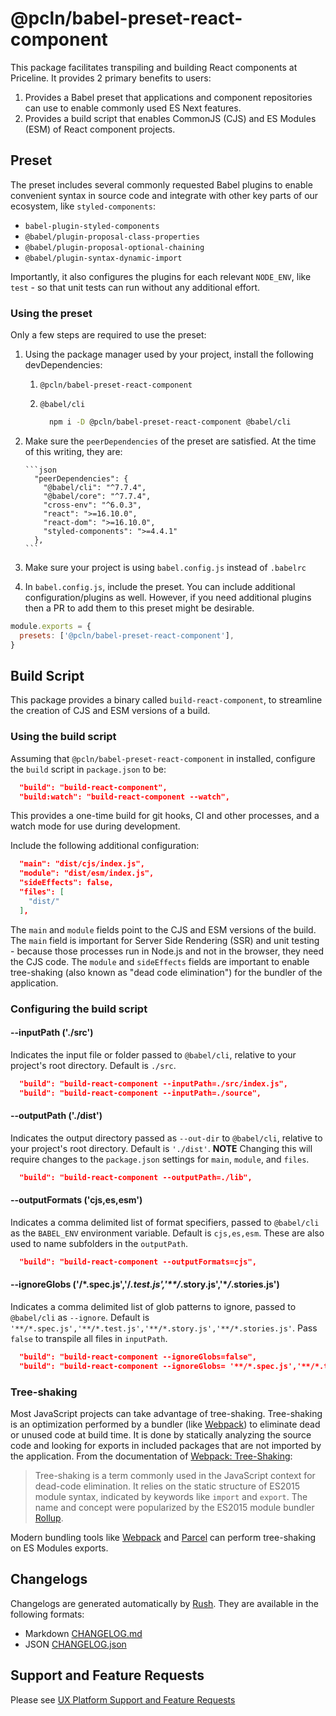 # @pcln/babel-preset-react-component

This package facilitates transpiling and building React components at Priceline. It provides 2 primary benefits to users:

1. Provides a Babel preset that applications and component repositories can use to enable commonly used ES Next features.
2. Provides a build script that enables CommonJS (CJS) and ES Modules (ESM) of React component projects.

## Preset

The preset includes several commonly requested Babel plugins to enable convenient syntax in source code and integrate with other key parts of our ecosystem, like `styled-components`:

- `babel-plugin-styled-components`
- `@babel/plugin-proposal-class-properties`
- `@babel/plugin-proposal-optional-chaining`
- `@babel/plugin-syntax-dynamic-import`

Importantly, it also configures the plugins for each relevant `NODE_ENV`, like `test` - so that unit tests can run without any additional effort.

### Using the preset

Only a few steps are required to use the preset:

1.  Using the package manager used by your project, install the following devDependencies:

    1. `@pcln/babel-preset-react-component`
    2. `@babel/cli`

       ```bash
         npm i -D @pcln/babel-preset-react-component @babel/cli
       ```

2.  Make sure the `peerDependencies` of the preset are satisfied. At the time of this writing, they are:

        ```json
          "peerDependencies": {
            "@babel/cli": "^7.7.4",
            "@babel/core": "^7.7.4",
            "cross-env": "^6.0.3",
            "react": ">=16.10.0",
            "react-dom": ">=16.10.0",
            "styled-components": ">=4.4.1"
          },
        ```

3.  Make sure your project is using `babel.config.js` instead of `.babelrc`
4.  In `babel.config.js`, include the preset. You can include additional configuration/plugins as well. However, if you need additional plugins then a PR to add them to this preset might be desirable.

```javascript
module.exports = {
  presets: ['@pcln/babel-preset-react-component'],
}
```

## Build Script

This package provides a binary called `build-react-component`, to streamline the creation of CJS and ESM versions of a build.

### Using the build script

Assuming that `@pcln/babel-preset-react-component` in installed, configure the `build` script in `package.json` to be:

```json
  "build": "build-react-component",
  "build:watch": "build-react-component --watch",
```

This provides a one-time build for git hooks, CI and other processes, and a watch mode for use during development.

Include the following additional configuration:

```json
  "main": "dist/cjs/index.js",
  "module": "dist/esm/index.js",
  "sideEffects": false,
  "files": [
    "dist/"
  ],
```

The `main` and `module` fields point to the CJS and ESM versions of the build. The `main` field is important for Server Side Rendering (SSR) and unit testing - because those processes run in Node.js and not in the browser, they need the CJS code. The `module` and `sideEffects` fields are important to enable tree-shaking (also known as "dead code elimination") for the bundler of the application.

### Configuring the build script

#### --inputPath ('./src')

Indicates the input file or folder passed to `@babel/cli`, relative to your project's root directory. Default is `./src`.

```json
  "build": "build-react-component --inputPath=./src/index.js",
  "build": "build-react-component --inputPath=./source",
```

#### --outputPath ('./dist')

Indicates the output directory passed as `--out-dir` to `@babel/cli`, relative to your project's root directory. Default is `'./dist'`. **NOTE** Changing this will require changes to the `package.json` settings for `main`, `module`, and `files`.

```json
  "build": "build-react-component --outputPath=./lib",
```

#### --outputFormats ('cjs,es,esm')

Indicates a comma delimited list of format specifiers, passed to `@babel/cli` as the `BABEL_ENV` environment variable. Default is `cjs,es,esm`. These are also used to name subfolders in the `outputPath`.

```json
  "build": "build-react-component --outputFormats=cjs",
```

#### --ignoreGlobs ('**/\*.spec.js','**/_.test.js','\*\*/_.story.js','\*_/_.stories.js')

Indicates a comma delimited list of glob patterns to ignore, passed to `@babel/cli` as `--ignore`. Default is `'**/*.spec.js','**/*.test.js','**/*.story.js','**/*.stories.js'`. Pass `false` to transpile all files in `inputPath`.

```json
  "build": "build-react-component --ignoreGlobs=false",
  "build": "build-react-component --ignoreGlobs= '**/*.spec.js','**/*.test.js','**/*.story.js','**/*.stories.js'",
```

### Tree-shaking

Most JavaScript projects can take advantage of tree-shaking. Tree-shaking is an optimization performed by a bundler (like [Webpack](https://webpack.js.org/)) to eliminate dead or unused code at build time. It is done by statically analyzing the source code and looking for exports in included packages that are not imported by the application. From the documentation of [Webpack: Tree-Shaking](https://webpack.js.org/guides/tree-shaking/#root):

> Tree-shaking is a term commonly used in the JavaScript context for dead-code elimination. It relies on the static structure of ES2015 module syntax, indicated by keywords like `import` and `export`. The name and concept were popularized by the ES2015 module bundler [Rollup](https://rollupjs.org/guide/en/).

Modern bundling tools like [Webpack](https://webpack.js.org/) and [Parcel](https://parceljs.org/) can perform tree-shaking on ES Modules exports.

## Changelogs

Changelogs are generated automatically by [Rush](https://rushjs.io/). They are available in the following formats:

- Markdown [CHANGELOG.md](CHANGELOG.md)
- JSON [CHANGELOG.json](CHANGELOG.json)

## Support and Feature Requests

Please see [UX Platform Support and Feature Requests](../../SUPPORT_AND_FEATURE_REQUESTS.md)
